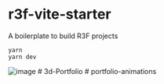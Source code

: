 # r3f-vite-starter
A boilerplate to build R3F projects

```
yarn
yarn dev
```


![image](https://user-images.githubusercontent.com/6551176/221732091-23ee52cb-4150-42fa-b998-43628d7a6b0d.png)
#   3 d - P o r t f o l i o  
 #   p o r t f o l i o - a n i m a t i o n s  
 